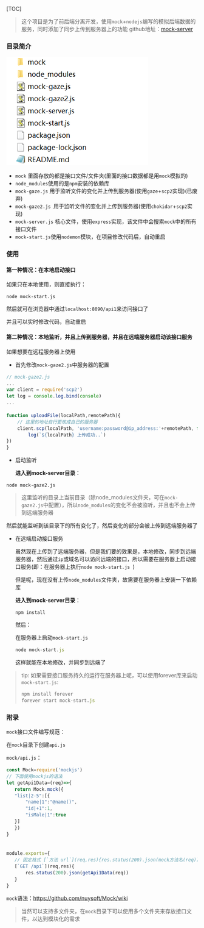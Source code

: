 [TOC]

> 这个项目是为了前后端分离开发，使用`mock`+`nodejs`编写的模拟后端数据的服务，同时添加了同步上传到服务器上的功能
> github地址：[mock-server](https://github.com/LicaiMaker/mock-server.git)

### 目录简介

![目录结构](./目录结构.png)

- `mock` 里面存放的都是接口文件/文件夹(里面的接口数据都是用`mock`模拟的)
- `node_modules`使用的是`npm`安装的依赖库
- `mock-gaze.js` 用于监听文件的变化并上传到服务器(使用`gaze`+`scp2`实现)(已废弃)
- `mock-gaze2.js `用于监听文件的变化并上传到服务器(使用`chokidar`+`scp2`实现)
- `mock-server.js` 核心文件，使用`express`实现，该文件中会搜索`mock`中的所有接口文件
- `mock-start.js`使用`nodemon`模块，在项目修改代码后，自动重启

### 使用

####  第一种情况：在本地启动接口

如果只在本地使用，则直接执行：

```shell
node mock-start.js
```

然后就可在浏览器中通过`localhost:8090/api1`来访问接口了

并且可以实时修改代码，自动重启

#### 第二种情况：本地监听，并且上传到服务器，并且在远端服务器启动该接口服务

如果想要在远程服务器上使用

- 首先修改`mock-gaze2.js`中服务器的配置

```js
// mock-gaze2.js
...
var client = require('scp2')
let log = console.log.bind(console)
...

function uploadFile(localPath,remotePath){
	// 这里的地址自行更改成自己的服务器
	client.scp(localPath, 'username:password@ip_address:'+remotePath, function(err) {
		log(`${localPath} 上传成功..`) 
})
}
```

- 启动监听

  **进入到mock-server目录**：

```shell
node mock-gaze2.js
```

> 这里监听的目录上当前目录（除node_modules文件夹，可在`mock-gaze2.js`中配置），所以`node_modules`的变化不会被监听，并且也不会上传到远端服务器

然后就能监听到该目录下的所有变化了，然后变化的部分会被上传到远端服务器了

- 在远端启动接口服务

  虽然现在上传到了远端服务器，但是我们要的效果是，本地修改，同步到远端服务器，然后通过`ip`或域名可以访问远端的接口，所以需要在服务器上启动接口服务(即：在服务器上执行`node mock-start.js `)

  但是呢，现在没有上传`node_modules`文件夹，故需要在服务器上安装一下依赖库

  **进入到mock-server目录**：

  ```
  npm install 
  ```

  然后：

  在服务器上启动`mock-start.js`

  ```js
  node mock-start.js
  ```

  这样就能在本地修改，并同步到远端了

> tip: 如果需要接口服务持久的运行在服务器上呢，可以使用forever库来启动`mock-start.js`:
>
> ```js
> npm install forever
> forever start mock-start.js
> ```
>
> 



### 附录

`mock`接口文件编写规范：

在`mock`目录下创建`api.js`

`mock/api.js`：

 ```js
const Mock=require('mockjs')
// 下面使用mockjs的语法
let getApi1Data=(req)=>{
	return Mock.mock({
	"list|2-5":[{
		"name|1":"@name()",
		"id|+1":1,
		"isMale|1":true 
	}]
	}) 
}  
  

module.exports={
	// 固定格式 [`方法 url`](req,res){res.status(200).json(mock方法名(req))}
	[`GET /api`](req,res){
		res.status(200).json(getApi1Data(req))
	}
}
 ```

`mock`语法：https://github.com/nuysoft/Mock/wiki

> 当然可以支持多文件夹，在`mock`目录下可以使用多个文件夹来存放接口文件，以达到模块化的需求

